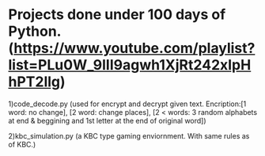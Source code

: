 # Projects done under 100 days of Python. (https://www.youtube.com/playlist?list=PLu0W_9lII9agwh1XjRt242xIpHhPT2llg)

1)code_decode.py (used for encrypt and decrypt given text. Encription:[1 word: no change], [2 word: change places], [2 < words: 3 random alphabets at end & beggining and 1st letter at the end of original word])

2)kbc_simulation.py (a KBC type gaming enviornment. With same rules as of KBC.)

